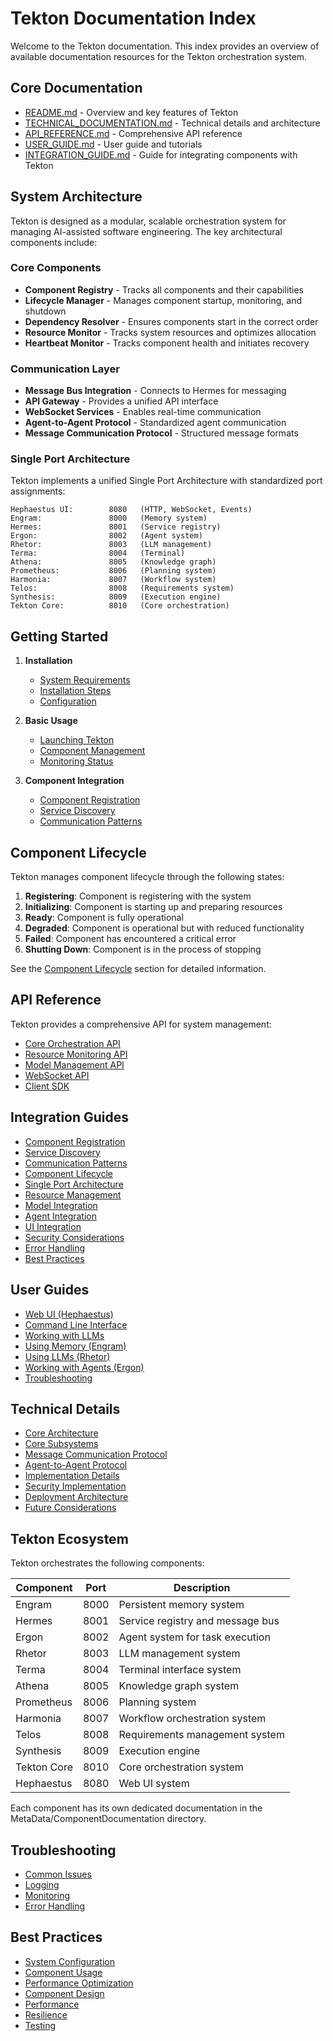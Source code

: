 # Tekton Documentation Index

Welcome to the Tekton documentation. This index provides an overview of available documentation resources for the Tekton orchestration system.

## Core Documentation

- [README.md](./README.md) - Overview and key features of Tekton
- [TECHNICAL_DOCUMENTATION.md](./TECHNICAL_DOCUMENTATION.md) - Technical details and architecture
- [API_REFERENCE.md](./API_REFERENCE.md) - Comprehensive API reference
- [USER_GUIDE.md](./USER_GUIDE.md) - User guide and tutorials
- [INTEGRATION_GUIDE.md](./INTEGRATION_GUIDE.md) - Guide for integrating components with Tekton

## System Architecture

Tekton is designed as a modular, scalable orchestration system for managing AI-assisted software engineering. The key architectural components include:

### Core Components

- **Component Registry** - Tracks all components and their capabilities
- **Lifecycle Manager** - Manages component startup, monitoring, and shutdown
- **Dependency Resolver** - Ensures components start in the correct order
- **Resource Monitor** - Tracks system resources and optimizes allocation
- **Heartbeat Monitor** - Tracks component health and initiates recovery

### Communication Layer

- **Message Bus Integration** - Connects to Hermes for messaging
- **API Gateway** - Provides a unified API interface
- **WebSocket Services** - Enables real-time communication
- **Agent-to-Agent Protocol** - Standardized agent communication
- **Message Communication Protocol** - Structured message formats

### Single Port Architecture

Tekton implements a unified Single Port Architecture with standardized port assignments:

```
Hephaestus UI:        8080   (HTTP, WebSocket, Events)
Engram:               8000   (Memory system)
Hermes:               8001   (Service registry)
Ergon:                8002   (Agent system)
Rhetor:               8003   (LLM management)
Terma:                8004   (Terminal)
Athena:               8005   (Knowledge graph)
Prometheus:           8006   (Planning system)
Harmonia:             8007   (Workflow system)
Telos:                8008   (Requirements system)
Synthesis:            8009   (Execution engine)
Tekton Core:          8010   (Core orchestration)
```

## Getting Started

1. **Installation**
   - [System Requirements](./USER_GUIDE.md#installation)
   - [Installation Steps](./USER_GUIDE.md#installation)
   - [Configuration](./USER_GUIDE.md#configuration)

2. **Basic Usage**
   - [Launching Tekton](./USER_GUIDE.md#basic-usage)
   - [Component Management](./USER_GUIDE.md#component-management)
   - [Monitoring Status](./USER_GUIDE.md#command-line-interface)

3. **Component Integration**
   - [Component Registration](./INTEGRATION_GUIDE.md#component-registration)
   - [Service Discovery](./INTEGRATION_GUIDE.md#service-discovery)
   - [Communication Patterns](./INTEGRATION_GUIDE.md#communication-patterns)

## Component Lifecycle

Tekton manages component lifecycle through the following states:

1. **Registering**: Component is registering with the system
2. **Initializing**: Component is starting up and preparing resources
3. **Ready**: Component is fully operational
4. **Degraded**: Component is operational but with reduced functionality
5. **Failed**: Component has encountered a critical error
6. **Shutting Down**: Component is in the process of stopping

See the [Component Lifecycle](./TECHNICAL_DOCUMENTATION.md#component-lifecycle) section for detailed information.

## API Reference

Tekton provides a comprehensive API for system management:

- [Core Orchestration API](./API_REFERENCE.md#core-orchestration-api)
- [Resource Monitoring API](./API_REFERENCE.md#resource-monitoring-api)
- [Model Management API](./API_REFERENCE.md#model-management-api)
- [WebSocket API](./API_REFERENCE.md#websocket-api)
- [Client SDK](./API_REFERENCE.md#client-sdk)

## Integration Guides

- [Component Registration](./INTEGRATION_GUIDE.md#component-registration)
- [Service Discovery](./INTEGRATION_GUIDE.md#service-discovery)
- [Communication Patterns](./INTEGRATION_GUIDE.md#communication-patterns)
- [Component Lifecycle](./INTEGRATION_GUIDE.md#component-lifecycle-management)
- [Single Port Architecture](./INTEGRATION_GUIDE.md#single-port-architecture-integration)
- [Resource Management](./INTEGRATION_GUIDE.md#resource-management)
- [Model Integration](./INTEGRATION_GUIDE.md#model-integration)
- [Agent Integration](./INTEGRATION_GUIDE.md#agent-integration)
- [UI Integration](./INTEGRATION_GUIDE.md#ui-integration)
- [Security Considerations](./INTEGRATION_GUIDE.md#security-considerations)
- [Error Handling](./INTEGRATION_GUIDE.md#error-handling)
- [Best Practices](./INTEGRATION_GUIDE.md#best-practices)

## User Guides

- [Web UI (Hephaestus)](./USER_GUIDE.md#web-ui-hephaestus)
- [Command Line Interface](./USER_GUIDE.md#command-line-interface)
- [Working with LLMs](./USER_GUIDE.md#working-with-llms)
- [Using Memory (Engram)](./USER_GUIDE.md#using-memory-engram)
- [Using LLMs (Rhetor)](./USER_GUIDE.md#using-llms-rhetor)
- [Working with Agents (Ergon)](./USER_GUIDE.md#working-with-agents-ergon)
- [Troubleshooting](./USER_GUIDE.md#troubleshooting)

## Technical Details

- [Core Architecture](./TECHNICAL_DOCUMENTATION.md#architecture-overview)
- [Core Subsystems](./TECHNICAL_DOCUMENTATION.md#core-subsystems)
- [Message Communication Protocol](./TECHNICAL_DOCUMENTATION.md#message-communication-protocol-mcp)
- [Agent-to-Agent Protocol](./TECHNICAL_DOCUMENTATION.md#agent-to-agent-a2a-protocol)
- [Implementation Details](./TECHNICAL_DOCUMENTATION.md#implementation-details)
- [Security Implementation](./TECHNICAL_DOCUMENTATION.md#security-implementation)
- [Deployment Architecture](./TECHNICAL_DOCUMENTATION.md#deployment-architecture)
- [Future Considerations](./TECHNICAL_DOCUMENTATION.md#future-considerations)

## Tekton Ecosystem

Tekton orchestrates the following components:

| Component | Port | Description |
|-----------|------|-------------|
| Engram | 8000 | Persistent memory system |
| Hermes | 8001 | Service registry and message bus |
| Ergon | 8002 | Agent system for task execution |
| Rhetor | 8003 | LLM management system |
| Terma | 8004 | Terminal interface system |
| Athena | 8005 | Knowledge graph system |
| Prometheus | 8006 | Planning system |
| Harmonia | 8007 | Workflow orchestration system |
| Telos | 8008 | Requirements management system |
| Synthesis | 8009 | Execution engine |
| Tekton Core | 8010 | Core orchestration system |
| Hephaestus | 8080 | Web UI system |

Each component has its own dedicated documentation in the MetaData/ComponentDocumentation directory.

## Troubleshooting

- [Common Issues](./USER_GUIDE.md#common-issues)
- [Logging](./USER_GUIDE.md#logging)
- [Monitoring](./USER_GUIDE.md#monitoring)
- [Error Handling](./TECHNICAL_DOCUMENTATION.md#error-handling-and-recovery)

## Best Practices

- [System Configuration](./USER_GUIDE.md#system-configuration)
- [Component Usage](./USER_GUIDE.md#component-usage)
- [Performance Optimization](./USER_GUIDE.md#performance-optimization)
- [Component Design](./INTEGRATION_GUIDE.md#component-design)
- [Performance](./INTEGRATION_GUIDE.md#performance)
- [Resilience](./INTEGRATION_GUIDE.md#resilience)
- [Testing](./INTEGRATION_GUIDE.md#testing)